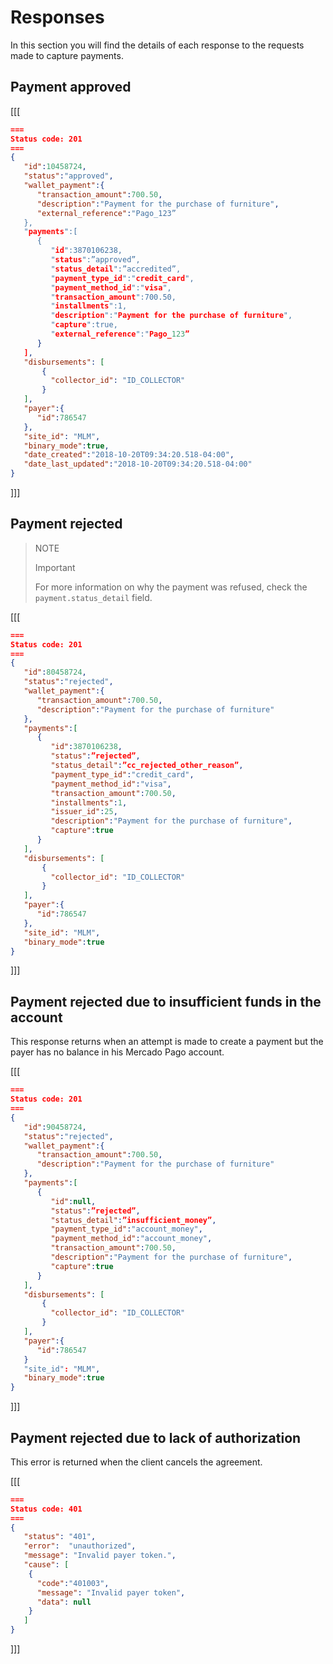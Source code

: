 # Responses

In this section you will find the details of each response to the requests made to capture payments.

## Payment approved

[[[
```Json
===
Status code: 201
===
{
   "id":10458724,
   "status":"approved",
   "wallet_payment":{
      "transaction_amount":700.50,
      "description":"Payment for the purchase of furniture",
      "external_reference":"Pago_123”
   },
   "payments":[
      {
         "id":3870106238,
         "status":”approved”,
         "status_detail":”accredited”,
         "payment_type_id":"credit_card",
         "payment_method_id":"visa",
         "transaction_amount":700.50,
         "installments":1,
         "description":"Payment for the purchase of furniture",
         "capture":true,
         "external_reference":"Pago_123”
      }
   ],
   "disbursements": [
       {
         "collector_id": "ID_COLLECTOR"
       }
   ],
   "payer":{
      "id":786547
   },
   "site_id": "MLM",
   "binary_mode":true,
   "date_created":"2018-10-20T09:34:20.518-04:00",
   "date_last_updated":"2018-10-20T09:34:20.518-04:00"
}
```
]]]

## Payment rejected

> NOTE
>
> Important
>
> For more information on why the payment was refused, check the `payment.status_detail` field.

[[[
```Json
===
Status code: 201
===
{
   "id":80458724,
   "status":"rejected",
   "wallet_payment":{
      "transaction_amount":700.50,
      "description":"Payment for the purchase of furniture"
   },
   "payments":[
      {
         "id":3870106238,
         "status":”rejected”,
         "status_detail":”cc_rejected_other_reason”,
         "payment_type_id":"credit_card",
         "payment_method_id":"visa",
         "transaction_amount":700.50,
         "installments":1,
         "issuer_id":25,
         "description":"Payment for the purchase of furniture",
         "capture":true
      }
   ],
   "disbursements": [
       {
         "collector_id": "ID_COLLECTOR"
       }
   ],
   "payer":{
      "id":786547
   },
   "site_id": "MLM",
   "binary_mode":true
}
```
]]]

## Payment rejected due to insufficient funds in the account

This response returns when an attempt is made to create a payment but the payer has no balance in his Mercado Pago account.

[[[
```Json
===
Status code: 201
===
{
   "id":90458724,
   "status":"rejected",
   "wallet_payment":{
      "transaction_amount":700.50,
      "description":"Payment for the purchase of furniture"
   },
   "payments":[
      {
         "id":null,
         "status":”rejected”,
         "status_detail":”insufficient_money”,
         "payment_type_id":"account_money",
         "payment_method_id":"account_money",
         "transaction_amount":700.50,
         "description":"Payment for the purchase of furniture",
         "capture":true
      }
   ],
   "disbursements": [
       {
         "collector_id": "ID_COLLECTOR"
       }
   ],
   "payer":{
      "id":786547
   }
   "site_id": "MLM",
   "binary_mode":true 
}
```
]]]

## Payment rejected due to lack of authorization

This error is returned when the client cancels the agreement.

[[[
```Json
===
Status code: 401
===
{
   "status": "401",
   "error":  "unauthorized",
   "message": "Invalid payer token.",
   "cause": [
    {
      "code":"401003",
      "message": "Invalid payer token",
      "data": null
    }
   ]
}

```
]]]